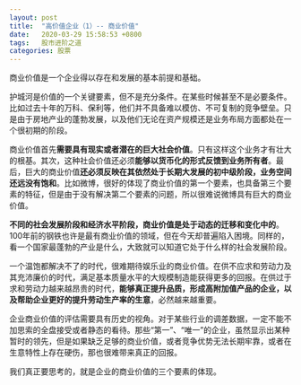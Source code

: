 ```yaml
---
layout: post
title:  "高价值企业（1）-- 商业价值"
date:   2020-03-29 15:58:53 +0800
tags:   股市进阶之道
categories: 股票
---
```


商业价值是一个企业得以存在和发展的基本前提和基础。

护城河是价值的一个关键要素，但不是充分条件。在某些时候甚至不是必要条件。比如过去十年的万科、保利等，他们并不具备难以模仿、不可复制的竞争壁垒。只是由于房地产业的蓬勃发展，以及他们无论在资产规模还是业务布局方面都处在一个很初期的阶段。

商业价值首先**需要具有现实或者潜在的巨大社会价值**。只有这样这个业务才有壮大的根基。其次，这种社会价值还必须**能够以货币化的形式反馈到业务所有者**。最后，巨大的商业价值**还必须反映在其依然处于长期大发展的初中级阶段，业务空间还远没有饱和**。比如微博，很好的体现了商业价值的第一个要素，也具备第三个要素的特征，但是由于没有解决第二个要素的问题，所以很难说微博具有巨大的商业价值。

**不同的社会发展阶段和经济水平阶段，商业价值是处于动态的迁移和变化中的**。100年前的钢铁也许是最有商业价值的领域，但在今天却普遍陷入困境。同样的，看一个国家最蓬勃的产业是什么，大致就可以知道它处于什么样的社会发展阶段。

一个温饱都解决不了的时代，很难期待娱乐业的商业价值。在供不应求和劳动力及其充沛廉价的时代，满足基本质量水平的大规模制造能获得更多的回报。在供过于求和劳动力越来越昂贵的时代，**能够真正提升品质，形成高附加值产品的企业，以及帮助企业更好的提升劳动生产率的生意**，必然越来越重要。

企业商业价值的评估需要具有历史的视角。对于某些行业的调差数据，一定不能不加思索的全盘接受或者静态的看待。那些“第一”、“唯一”的企业，虽然显示出某种暂时的领先，但是如果缺乏足够的商业价值，或者竞争优势无法长期牢靠，或者在生意特性上存在硬伤，那也很难带来真正的回报。

我们真正要思考的，就是企业的商业价值的三个要素的体现。